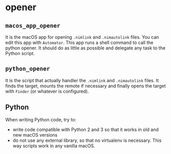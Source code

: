 # opener

## `macos_app_opener`
It is the macOS app for opening `.nimlink` and `.nimautolink` files.
You can edit this app with `Automator`.
This app runs a shell command to call the python opener.
It should do as little as possible and delegate any task to the Python script.

## `python_opener`
It is the script that actually handler the `.nimlink` and `.nimautolink` files.
It finds the target, mounts the remote if necessary and finally opens the target with `Finder` (or whatever is configured).

## Python
When writing Python code, try to:
 - write code compatible with Python 2 and 3 so that it works in old and new macOS versions
 - do not use any external library, so that no virtualenv is necessary. This way scripts work in any vanilla macOS.

